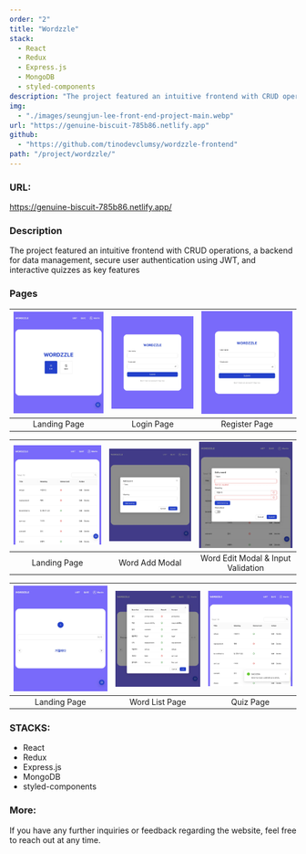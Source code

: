 ```yaml
---
order: "2"
title: "Wordzzle"
stack:
  - React
  - Redux
  - Express.js
  - MongoDB
  - styled-components
description: "The project featured an intuitive frontend with CRUD operations, a backend for data management, secure user authentication using JWT, and interactive quizzes as key features."
img:
  - "./images/seungjun-lee-front-end-project-main.webp"
url: "https://genuine-biscuit-785b86.netlify.app"
github:
  - "https://github.com/tinodevclumsy/wordzzle-frontend"
path: "/project/wordzzle/"
---
```


### URL:

<https://genuine-biscuit-785b86.netlify.app/>

<!-- ![Seungjun Lee's Wordzzle](./images/seungjun-lee-front-end-project-main.webp) -->

<!-- <div class="thumbnail">
</div> -->

### Description

The project featured an intuitive frontend with CRUD operations, a backend for data management, secure user authentication using JWT, and interactive quizzes as key features

### Pages

| ![image](./images/WORDZZLE_LANDING.webp) | ![image](./images/WORDZZLE_LOGIN.webp) | ![image](./images/WORDZZLE_LOGIN.webp) |
| :--------------------------------------: | :------------------------------------: | :------------------------------------: |
|               Landing Page               |               Login Page               |             Register Page              |

| ![image](./images/WORDZZLE_LIST.webp) | ![image](./images/WORDZZLE_ADD.webp) | ![image](./images/WORDZZLE_EDIT.webp) |
| :-----------------------------------: | :----------------------------------: | :-----------------------------------: |
|             Landing Page              |            Word Add Modal            |  Word Edit Modal & Input Validation   |

| ![image](./images/WORDZZLE_QUIZ.webp) | ![image](./images/WORDZZLE_RESULT.webp) | ![image](./images/WORDZZLE_NOTIFY.webp) |
| :--------------------------------------: | :------------------------------------: | :------------------------------------: |
|               Landing Page               |             Word List Page             |               Quiz Page                |

### STACKS:

- React
- Redux
- Express.js
- MongoDB
- styled-components

### More:

If you have any further inquiries or feedback regarding the website, feel free to reach out at any time.
